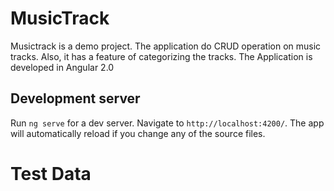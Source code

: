 # MusicTrack

Musictrack is a demo project. The application do CRUD operation on music tracks. Also, it has a feature of categorizing the tracks. 
The Application is developed in Angular 2.0

## Development server

Run `ng serve` for a dev server. Navigate to `http://localhost:4200/`. The app will automatically reload if you change any of the source files.

# Test Data

